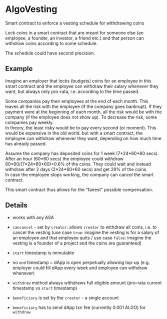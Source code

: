# AlgoVesting
Smart contract to enforce a vesting schedule for withdrawing coins

Lock coins in a smart contract that are meant for someone else (an employee, a founder, an investor, a friend etc.) and that person can withdraw coins according to some schedule.  

The schedule could have second precision.  

## Example  
Imagine an employer that locks (budgets) coins for an employee in this smart contract and the employee can withdraw their salary whenever they want, but always only pro-rata, i.e. according to the time passed.  

Some companies pay their employees at the end of each month. This leaves all the risk with the employee (if the company goes bankrupt). If they payment were at the beginning of each month, all the risk would be with the company (if the employee does not show up). To decrease the risk, some companies pay weekly.  
In theory, the least risky would be to pay every second (or moment). This would be expensive in the old world. but with a smart contract, the employee can withdraw whenever they want, depending on how much time has already passed.  

Assume the company has deposited coins for 1 week (7\*24\*60\*60 secs). After an hour (60\*60 secs) the employee could withdraw 60\*60/(7\*24\*60\*60)=0.6% of the coins. They could wait and instead withdraw after 2 days (2\*24\*60\*60 secs) and get 29% of the coins.  
In case the employee stops working, the company can cancel the smart contract.  

This smart contract thus allows for the "fairest" possible compensation.

## Details

- works with any ASA

- `cancancel` - set by `creator`: allows `creator` to withdraw all coins, i.e. to cancel the vesting (use case `true`: imagine the vesting is for a salary of an employee and that employee quits / use case `false`: imagine the vesting is a founder of a project and the coins are guaranteed)

- `start` timestamp is immutable

- no `end` timestamp ~ dApp is open perpetually allowing top-up (e.g. employer could fill dApp every week and employee can withdraw whenever)

- `withdraw` method always withdraws full eligible amount (pro-rata current timestamp vs `start` timestamp)

- `beneficiary` is set by the `creator` - a single account

- `beneficiary` has to send dApp txn fee (currently 0.001 ALGO) for `withdraw`
